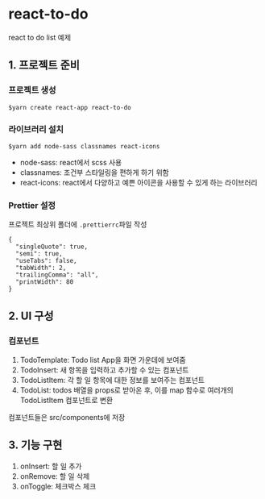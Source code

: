 # react-to-do

react to do list 예제

## 1. 프로젝트 준비

### 프로젝트 생성

`$yarn create react-app react-to-do`

### 라이브러리 설치

`$yarn add node-sass classnames react-icons`

- node-sass: react에서 scss 사용
- classnames: 조건부 스타일링을 편하게 하기 위함
- react-icons: react에서 다양하고 예쁜 아이콘을 사용할 수 있게 하는 라이브러리

### Prettier 설정

프로젝트 최상위 폴더에 `.prettierrc`파일 작성

```
{
  "singleQuote": true,
  "semi": true,
  "useTabs": false,
  "tabWidth": 2,
  "trailingComma": "all",
  "printWidth": 80
}
```

## 2. UI 구성

### 컴포넌트

1. TodoTemplate: Todo list App을 화면 가운데에 보여줌
2. TodoInsert: 새 항목을 입력하고 추가할 수 있는 컴포넌트
3. TodoListItem: 각 할 일 항목에 대한 정보를 보여주는 컴포넌트
4. TodoList: todos 배열을 props로 받아온 후, 이를 map 함수로 여러개의 TodoListItem 컴포넌트로 변환

컴포넌트들은 src/components에 저장

## 3. 기능 구현

1. onInsert: 할 일 추가
2. onRemove: 할 일 삭제
3. onToggle: 체크박스 체크
